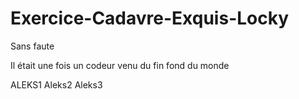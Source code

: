# Exercice-Cadavre-Exquis-Locky

Sans faute

Il était une fois
un codeur
venu du fin fond 
du monde


ALEKS1
Aleks2
Aleks3

